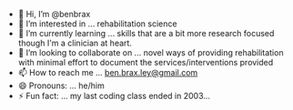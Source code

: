 - 👋 Hi, I’m @benbrax
- 👀 I’m interested in ... rehabilitation science
- 🌱 I’m currently learning ... skills that are a bit more research focused though I'm a clinician at heart.
- 💞️ I’m looking to collaborate on ... novel ways of providing rehabilitation with minimal effort to document the services/interventions provided
- 📫 How to reach me ... ben.brax.ley@gmail.com 
- 😄 Pronouns: ... he/him
- ⚡ Fun fact: ... my last coding class ended in 2003...

<!---
benbrax/benbrax is a ✨ special ✨ repository because its `README.md` (this file) appears on your GitHub profile.
You can click the Preview link to take a look at your changes.
--->
